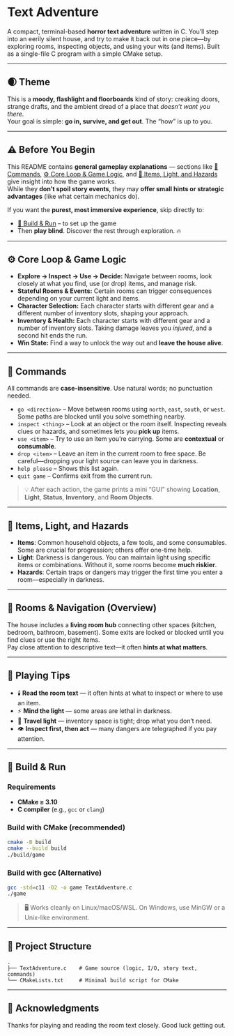 # Text Adventure

A compact, terminal-based **horror text adventure** written in C. You’ll step into an eerily silent house, and try to make it back out in one piece—by exploring rooms, inspecting objects, and using your wits (and items). Built as a single-file C program with a simple CMake setup.

---

## 🌒 Theme
This is a **moody, flashlight and floorboards** kind of story: creaking doors, strange drafts, and the ambient dread of a place that *doesn’t want you there*.  
Your goal is simple: **go in, survive, and get out**. The “how” is up to you.

---

## ⚠️ Before You Begin
This README contains **general gameplay explanations** — sections like [💬 Commands](#-commands), [⚙️ Core Loop & Game Logic](#️-core-loop--game-logic), and [🔦 Items, Light, and Hazards](#-items-light-and-hazards) give insight into how the game works.  
While they **don’t spoil story events**, they may **offer small hints or strategic advantages** (like what certain mechanics do).

If you want the **purest, most immersive experience**, skip directly to:
- [🧰 Build & Run](#-build--run) – to set up the game  
- Then **play blind**. Discover the rest through exploration. 🔥

---

## ⚙️ Core Loop & Game Logic
- **Explore → Inspect → Use → Decide:** Navigate between rooms, look closely at what you find, use (or drop) items, and manage risk.  
- **Stateful Rooms & Events:** Certain rooms can trigger consequences depending on your current light and items.
- **Character Selection:** Each character starts with different gear and a different number of inventory slots, shaping your approach.
- **Inventory & Health:** Each character starts with different gear and a number of inventory slots. Taking damage leaves you *injured*, and a second hit ends the run.  
- **Win State:** Find a way to unlock the way out and **leave the house alive**.

---

## 💬 Commands
All commands are **case-insensitive**. Use natural words; no punctuation needed.

- `go <direction>` – Move between rooms using `north`, `east`, `south`, or `west`. Some paths are blocked until you solve something nearby.  
- `inspect <thing>` – Look at an object or the room itself. Inspecting reveals clues or hazards, and sometimes lets you **pick up** items.  
- `use <item>` – Try to use an item you’re carrying. Some are **contextual** or **consumable**.  
- `drop <item>` – Leave an item in the current room to free space. Be careful—dropping your light source can leave you in darkness.  
- `help please` – Shows this list again.  
- `quit game` – Confirms exit from the current run.

> 💡 After each action, the game prints a mini “GUI” showing **Location**, **Light**, **Status**, **Inventory**, and **Room Objects**.

---

## 🔦 Items, Light, and Hazards
- **Items**: Common household objects, a few tools, and some consumables. Some are crucial for progression; others offer one-time help.  
- **Light**: Darkness is dangerous. You can maintain light using specific items or combinations. Without it, some rooms become **much riskier**.  
- **Hazards**: Certain traps or dangers may trigger the first time you enter a room—especially in darkness.

---

## 🧭 Rooms & Navigation (Overview)
The house includes a **living room hub** connecting other spaces (kitchen, bedroom, bathroom, basement). Some exits are locked or blocked until you find clues or use the right items.  
Pay close attention to descriptive text—it often **hints at what matters**.

---

## 🧠 Playing Tips
- 🕯️ **Read the room text** — it often hints at what to inspect or where to use an item.  
- ⚡ **Mind the light** — some areas are lethal in darkness.  
- 🎒 **Travel light** — inventory space is tight; drop what you don’t need.  
- 👁️ **Inspect first, then act** — many dangers are telegraphed if you pay attention.

---

## 🧰 Build & Run

### Requirements
- **CMake ≥ 3.10**
- **C compiler** (e.g., `gcc` or `clang`)

### Build with CMake (recommended)
```bash
cmake -B build
cmake --build build
./build/game
```

### Build with gcc (Alternative)
```bash
gcc -std=c11 -O2 -o game TextAdventure.c
./game
```

> 🖥️ Works cleanly on Linux/macOS/WSL. On Windows, use MinGW or a Unix-like environment.

---

## 📁 Project Structure
```
.
├── TextAdventure.c    # Game source (logic, I/O, story text, commands)
└── CMakeLists.txt     # Minimal build script for CMake
```

---

## 🙏 Acknowledgments
Thanks for playing and reading the room text closely. Good luck getting out.
